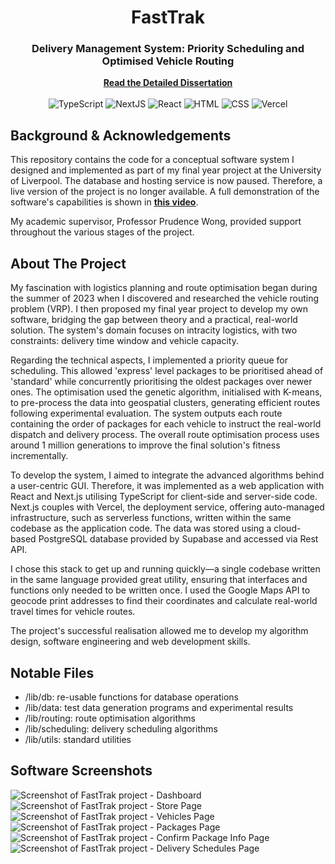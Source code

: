 <div align="center">
<h1 align="center">FastTrak</h1>
<h3 align="center">
Delivery Management System: Priority Scheduling and Optimised Vehicle Routing
</h3>
<a href="https://drive.google.com/file/d/1u-8Oqo1KexVCNoLnYGA5qYBwmvZyIE6p/view?usp=sharing"><strong>Read the Detailed Dissertation</strong></a>
<br/>
<br/>
  <!-- Technologies -->
  <img src="https://img.shields.io/badge/TypeScript-007ACC?style=for-the-badge&logo=typescript&logoColor=white" alt="TypeScript" />
  <img src="https://img.shields.io/badge/Next.js-000000?style=for-the-badge&logo=nextdotjs&logoColor=white" alt="NextJS" />
  <img src="https://img.shields.io/badge/React-20232A?style=for-the-badge&logo=react&logoColor=61DAFB" alt="React" />
  <img src="https://img.shields.io/badge/HTML-E34F26?style=for-the-badge&logo=html5&logoColor=white" alt="HTML" />
  <img src="https://img.shields.io/badge/CSS-1572B6?style=for-the-badge&logo=css3&logoColor=white" alt="CSS" />
  <img src="https://img.shields.io/badge/Vercel-000000?style=for-the-badge&logo=vercel&logoColor=white" alt="Vercel" />
</p>
</div>

## Background & Acknowledgements
This repository contains the code for a conceptual software system I designed and implemented as part of my final year project at the University of Liverpool. The database and hosting service is now paused. Therefore, a live version of the project is no longer available. A full demonstration of the software's capabilities is shown in <a href="https://www.youtube.com/watch?v=_DSCNPs5n3M"><strong><u>this video</u></strong></a>. 

My academic supervisor, Professor Prudence Wong, provided support throughout the various stages of the project.

## About The Project

My fascination with logistics planning and route optimisation began during the summer of 2023 when I discovered and researched the vehicle routing problem (VRP). I then proposed my final year project to develop my own software, bridging the gap between theory and a practical, real-world solution. The system's domain focuses on intracity logistics, with two constraints: delivery time window and vehicle capacity. 

Regarding the technical aspects, I implemented a priority queue for scheduling. This allowed 'express' level packages to be prioritised ahead of 'standard' while concurrently prioritising the oldest packages over newer ones. The optimisation used the genetic algorithm, initialised with K-means, to pre-process the data into geospatial clusters, generating efficient routes following experimental evaluation. The system outputs each route containing the order of packages for each vehicle to instruct the real-world dispatch and delivery process. The overall route optimisation process uses around 1 million generations to improve the final solution's fitness incrementally.

To develop the system, I aimed to integrate the advanced algorithms behind a user-centric GUI. Therefore, it was implemented as a web application with React and Next.js utilising TypeScript for client-side and server-side code. Next.js couples with Vercel, the deployment service, offering auto-managed infrastructure, such as serverless functions, written within the same codebase as the application code. The data was stored using a cloud-based PostgreSQL database provided by Supabase and accessed via Rest API.

I chose this stack to get up and running quickly—a single codebase written in the same language provided great utility, ensuring that interfaces and functions only needed to be written once. I used the Google Maps API to geocode print addresses to find their coordinates and calculate real-world travel times for vehicle routes. 

The project's successful realisation allowed me to develop my algorithm design, software engineering and web development skills.

## Notable Files

- /lib/db: re-usable functions for database operations
- /lib/data: test data generation programs and experimental results
- /lib/routing: route optimisation algorithms
- /lib/scheduling: delivery scheduling algorithms
- /lib/utils: standard utilities

## Software Screenshots

<img src="https://media.licdn.com/dms/image/D4E2DAQHr0eujr303eA/profile-treasury-image-shrink_800_800/0/1715609019987?e=1720987200&v=beta&t=s2T9nNETh385urM4mCPUFkk64K1dYpsCRcSgm73doTo" alt="Screenshot of FastTrak project - Dashboard" />
<img src="https://media.licdn.com/dms/image/D4E2DAQHBcoyitC7smw/profile-treasury-image-shrink_800_800/0/1715609095514?e=1720990800&v=beta&t=0Gsmh7JGqr_RjQJTWgfof--jdDZPY9kah0qTYYAP81o" alt="Screenshot of FastTrak project - Store Page" />
<img src="https://media.licdn.com/dms/image/D4E2DAQHd_mYUN73Tog/profile-treasury-image-shrink_800_800/0/1715609231969?e=1720990800&v=beta&t=mofpZoU0xJrQarw5fePSNCzUkdyZfZykbkwkEdZzt0Y" alt="Screenshot of FastTrak project - Vehicles Page" />
<img src="https://media.licdn.com/dms/image/D4E2DAQED-q_V9A4hPw/profile-treasury-image-shrink_800_800/0/1715610269052?e=1720990800&v=beta&t=oaFV5jYw-vb6dho8zMXdwvcj0rBEaGSl866PHCdh-Wc" alt="Screenshot of FastTrak project - Packages Page" />
<img src="https://media.licdn.com/dms/image/D4E2DAQHbTpSLOv_xSg/profile-treasury-image-shrink_800_800/0/1715610418622?e=1720990800&v=beta&t=9bh1k-XD4PkUHvrpXKR-RJqfxdUpIUeQfXXTJXUzqWQ" alt="Screenshot of FastTrak project - Confirm Package Info Page" />
<img src="https://media.licdn.com/dms/image/D4E2DAQGVksqFAiZyAw/profile-treasury-image-shrink_800_800/0/1715610535718?e=1720990800&v=beta&t=1sUs2ye7CrSREonRldjoPHjqh9rYBq766smdRMRl5LA" alt="Screenshot of FastTrak project - Delivery Schedules Page" />
